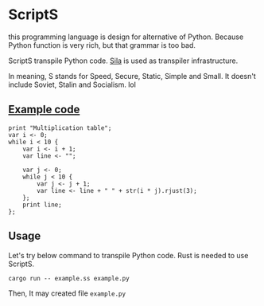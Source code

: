 # ScriptS
this programming language is design for alternative of Python.
Because Python function is very rich, but that grammar is too bad.

ScriptS transpile Python code.
[Sila](https://github.com/KajizukaTaichi/sila) is used as transpiler infrastructure.

In meaning, S stands for Speed, Secure, Static, Simple and Small.
It doesn't include Soviet, Stalin and Socialism. lol

## [Example code](/example.ss)
```
print "Multiplication table";
var i <- 0;
while i < 10 {
    var i <- i + 1;
    var line <- "";

    var j <- 0;
    while j < 10 {
        var j <- j + 1;
        var line <- line + " " + str(i * j).rjust(3);
    };
    print line;
};
```

## Usage
Let's try below command to transpile Python code.
Rust is needed to use ScriptS.
```
cargo run -- example.ss example.py
```
Then, It may created file `example.py`
